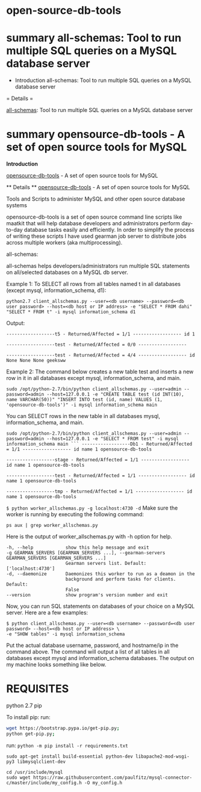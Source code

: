 # open-source-db-tools

# summary all-schemas: Tool to run multiple SQL queries on a MySQL database server

* Introduction
all-schemas: Tool to run multiple SQL queries on a MySQL database server

= Details =

[all-schemas](http://www.geeksww.com/tutorials/database_management_systems/mysql/installation/allschemas_tool_to_run_multiple_sql_queries_on_a_mysql_database_server.php): Tool to run multiple SQL queries on a MySQL database server

# summary opensource-db-tools - A set of open source tools for MySQL

**Introduction**

[opensource-db-tools](http://www.geeksww.com/tutorials/database_management_systems/mysql/tools/opensourcedbtools__a_set_of_open_source_tools_for_mysql.php) - A set of open source tools for MySQL

** Details **
[opensource-db-tools](http://www.geeksww.com/tutorials/database_management_systems/mysql/tools/opensourcedbtools__a_set_of_open_source_tools_for_mysql.php) - A set of open source tools for MySQL

Tools and Scripts to administer MySQL and other open source database systems

opensource-db-tools is a set of open source command line scripts like maatkit that will help database developers and administrators perform day-to-day database tasks easily and efficiently. In order to simplify the process of writing these scripts I have used gearman job server to distribute jobs across multiple workers (aka multiprocessing).

all-schemas:

all-schemas helps developers/administrators run multiple SQL statements on all/selected databases on a MySQL db server.

Example 1:
To SELECT all rows from all tables named t in all databases (except mysql, information_schema, d1):

`python2.7 client_allschemas.py --user=<db username> --password=<db user password> --host=<db host or IP address> -e "SELECT * FROM dahi" "SELECT * FROM t" -i mysql information_schema d1`

Output:
```
------------------t5 - Returned/Affected = 1/1 ------------------ id 1

------------------test - Returned/Affected = 0/0 ------------------

------------------test - Returned/Affected = 4/4 ------------------ id None None None geeksww
```

Example 2:
The command below creates a new table test and inserts a new row in it in all databases except mysql, information_schema, and main.

`sudo /opt/python-2.7/bin/python client_allschemas.py --user=admin --password=admin --host=127.0.0.1 -e "CREATE TABLE test (id INT(10), name VARCHAR(50))" "INSERT INTO test (id, name) VALUES (1, 'opensource-db-tools')" -i mysql information_schema main`

You can SELECT rows in the new table in all databases mysql, information_schema, and main.

`sudo /opt/python-2.7/bin/python client_allschemas.py --user=admin --password=admin --host=127.0.0.1 -e "SELECT * FROM test" -i mysql information_schema main ``` ------------------Db1 - Returned/Affected = 1/1 ------------------ id name 1 opensource-db-tools`

```
------------------stage - Returned/Affected = 1/1 ------------------ id name 1 opensource-db-tools

------------------test - Returned/Affected = 1/1 ------------------ id name 1 opensource-db-tools

------------------tmp - Returned/Affected = 1/1 ------------------ id name 1 opensource-db-tools
```



`$ python worker_allschemas.py -g localhost:4730 -d`
Make sure the worker is running by executing the following command:

`ps aux | grep worker_allschemas.py`

Here is the output of worker_allschemas.py with -h option for help.

  ```
-h, --help            show this help message and exit
  -g GEARMAN_SERVERS [GEARMAN_SERVERS ...], --gearman-servers GEARMAN_SERVERS [GEARMAN_SERVERS ...]
                        Gearman servers list. Default: ['localhost:4730']
  -d, --daemonize       Daemonizes this worker to run as a deamon in the
                        background and perform tasks for clients. Default:
                        False
  --version             show program's version number and exit
```

Now, you can run SQL statements on databases of your choice on a MySQL server. Here are a few examples:

```
$ python client_allschemas.py --user=<db username> --password=<db user password> --host=<db host or IP address> \
-e "SHOW tables" -i mysql information_schema
```

Put the actual database username, password, and hostname/ip in the command above. The command will output a list of all tables in all databases except mysql and information_schema databases. The output on my machine looks something like below.

# REQUISITES
python 2.7
pip

To install pip:
run: 
```bash 
wget https://bootstrap.pypa.io/get-pip.py;
python get-pip.py;
```

run: `python -m pip install -r requirements.txt`

```
sudo apt-get install build-essential python-dev libapache2-mod-wsgi-py3 libmysqlclient-dev

cd /usr/include/mysql
sudo wget https://raw.githubusercontent.com/paulfitz/mysql-connector-c/master/include/my_config.h -O my_config.h
```
